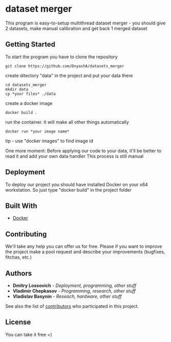 # dataset merger

This program is easy-to-setup multithread dataset merger - you should give 2 datasets, make manual calibration and get back 1 merged dataset

## Getting Started

To start the program you have to clone the repository
```
git clone https://github.com/DnyashA/datasets_merger
```
create ditectory "data" in the project and put your data there
```
cd datasets_merger
mkdir data
cp *your files* ./data
```
create a docker image
```
docker build .
```
run the container. It will make all other things automatically
```
docker run *your image name*
```
tip - use "docker images" to find image id

One more moment:
Before applying our code to your data, it'll be better to read it and add your own data handler
This process is still manual

## Deployment

To deploy our project you should have installed Docker on your x64 workstation.
So just type "docker build" in the project folder

## Built With

* [Docker](https://docs.docker.com/install/)

## Contributing

We'll take any help you can offer us for free. Please if you want to improve the project make a pool request and describe your improvements (bugfixes, fitchas, etc.)


## Authors

* **Dmitry Lossovich** - *Deployment, programming, other stuff*
* **Vladimir Chepkasov** - *Programming, research, other stuff*
* **Vladislav Basynin** - *Reseach, hardware, other stuff*

See also the list of [contributors](https://github.com/DnyashA/datasets_merger/graphs/contributors) who participated in this project.

## License

You can take it free =)